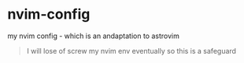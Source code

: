 # nvim-config
my nvim config - which is an andaptation to astrovim

> I will lose of screw my nvim env eventually so this is a safeguard
